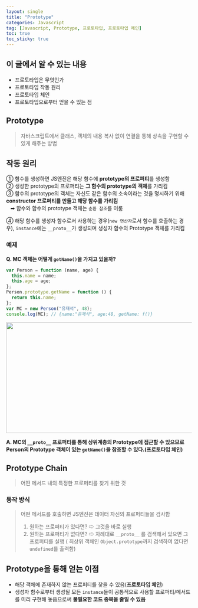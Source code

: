 ```yaml
---
layout: single
title: "Prototype"
categories: Javascript
tag: [Javascript, Prototype, 프로토타입, 프로토타입 체인]
toc: true
toc_sticky: true
---
```


## 이 글에서 알 수 있는 내용

- 프로토타입은 무엇인가
- 프로토타입 작동 원리
- 프로토타입 체인
- 프로토타입으로부터 얻을 수 있는 점

## Prototype

> 자바스크립트에서 클래스, 객체의 내용 복사 없이 연결을 통해 상속을 구현할 수 있게 해주는 방법

## 작동 원리

① 함수를 생성하면 JS엔진은 해당 함수에 **prototype의 프로퍼티**를 생성함  
② 생성한 prototype의 프로퍼티는 **그 함수의 prototype의 객체**를 가리킴  
③ 함수의 prototype의 객체는 자신도 같은 함수의 소속이라는 것을 명시하기 위해 **constructor 프로퍼티를 만들고 해당 함수를 가리킴**  
&nbsp; &nbsp;➡︎ 함수와 함수의 prototype 객체는 `순환 참조`를 이룸

④ 해당 함수를 생성자 함수로서 사용하는 경우(`new 연산자`로서 함수를 호출하는 경우), `instance`에는 `__proto__`가 생성되며 생성자 함수의 Prototype 객체를 가리킴

### 예제

**Q. MC 객체는 어떻게 `getName()`을 가지고 있을까?**

```javascript
var Person = function (name, age) {
  this.name = name;
  this.age = age;
};
Person.prototype.getName = function () {
  return this.name;
};
var MC = new Person("유재석", 48);
console.log(MC); // {name:"유재석", age:48, getName: f()}
```

<img src="https://user-images.githubusercontent.com/40657327/144814400-3765dfa7-76ab-492b-9bc1-4b65a675d76a.png" width="550" height="300">

**A. MC의 `__proto__` 프로퍼티를 통해 상위계층의 Prototype에 접근할 수 있으므로 Person의 Prototype 객체이 있는 `getName()`을 참조할 수 있다.(프로토타입 체인)**

## Prototype Chain

> 어떤 메서드 내의 특정한 프로퍼티를 찾기 위한 것

### 동작 방식

> 어떤 메서드를 호출하면 JS엔진은 데이터 자신의 프로퍼티들을 검사함
>
> 1. 원하는 프로퍼티가 있다면? ⇨ 그것을 바로 실행
> 2. 원하는 프로퍼티가 없다면? ⇨ 차례대로 `__proto__` 를 검색해서 있으면 그 프로퍼티를 실행 ( 최상위 객체인 `Object.prototype`까지 검색하여 없다면 `undefined`를 출력함)

## Prototype을 통해 얻는 이점

- 해당 객체에 존재하지 않는 프로퍼티를 찾을 수 있음(**프로토타입 체인**)
- 생성자 함수로부터 생성될 모든 `instance`들이 공통적으로 사용할 프로퍼티/메서드를 미리 구현해 놓음으로써 **불필요한 코드 중복을 줄일 수 있음**
